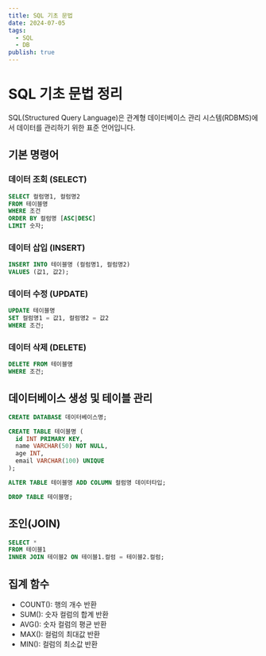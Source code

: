 ```yaml
---
title: SQL 기초 문법
date: 2024-07-05
tags:
  - SQL
  - DB
publish: true
---
```


# SQL 기초 문법 정리
SQL(Structured Query Language)은 관계형 데이터베이스 관리 시스템(RDBMS)에서 데이터를 관리하기 위한 표준 언어입니다.
## 기본 명령어
### 데이터 조회 (SELECT)
```sql
SELECT 컬럼명1, 컬럼명2
FROM 테이블명
WHERE 조건
ORDER BY 컬럼명 [ASC|DESC]
LIMIT 숫자;
```

### 데이터 삽입 (INSERT)
```sql
INSERT INTO 테이블명 (컬럼명1, 컬럼명2)
VALUES (값1, 값2);
```

### 데이터 수정 (UPDATE)
```sql
UPDATE 테이블명
SET 컬럼명1 = 값1, 컬럼명2 = 값2
WHERE 조건;
```

### 데이터 삭제 (DELETE)
```sql
DELETE FROM 테이블명
WHERE 조건;
```

## 데이터베이스 생성 및 테이블 관리
```sql
CREATE DATABASE 데이터베이스명;

CREATE TABLE 테이블명 (
  id INT PRIMARY KEY,
  name VARCHAR(50) NOT NULL,
  age INT,
  email VARCHAR(100) UNIQUE
);

ALTER TABLE 테이블명 ADD COLUMN 컬럼명 데이터타입;

DROP TABLE 테이블명;
```

## 조인(JOIN)
```sql
SELECT *
FROM 테이블1
INNER JOIN 테이블2 ON 테이블1.컬럼 = 테이블2.컬럼;
```

## 집계 함수
- COUNT(): 행의 개수 반환
- SUM(): 숫자 컬럼의 합계 반환
- AVG(): 숫자 컬럼의 평균 반환
- MAX(): 컬럼의 최대값 반환
- MIN(): 컬럼의 최소값 반환 